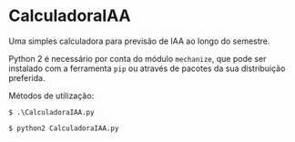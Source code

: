 # CalculadoraIAA

Uma simples calculadora para previsão de IAA ao longo do semestre. 

Python 2 é necessário por conta do módulo `mechanize`, que pode ser instalado com a ferramenta `pip` ou através de pacotes da sua distribuição preferida.

Métodos de utilização:
```
$ .\CalculadoraIAA.py

$ python2 CalculadoraIAA.py
```